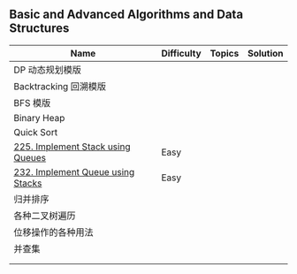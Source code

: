 ## Basic and Advanced Algorithms and Data Structures

| Name                                                                                                | Difficulty | Topics | Solution |
| --------------------------------------------------------------------------------------------------- | ---------- | ------ | -------- |
| DP 动态规划模版                                                                                     |            |        |          |
| Backtracking 回溯模版                                                                               |            |        |          |
| BFS 模版                                                                                            |            |        |          |
| Binary Heap                                                                                         |            |        |          |
| Quick Sort                                                                                          |            |        |          |
| [225. Implement Stack using Queues](https://leetcode-cn.com/problems/implement-stack-using-queues/) | Easy       |        |          |
| [232. Implement Queue using Stacks](https://leetcode-cn.com/problems/implement-queue-using-stacks/) | Easy       |        |          |
| 归并排序                                                                                            |            |        |          |
| 各种二叉树遍历                                                                                      |            |        |          |
| 位移操作的各种用法                                                                                  |            |        |          |
| 并查集                                                                                              |            |        |          |
|                                                                                                     |            |        |          |
|                                                                                                     |            |        |          |
